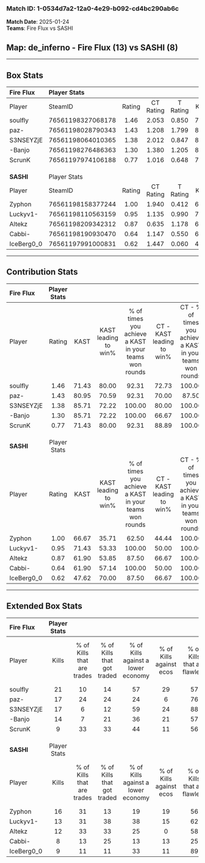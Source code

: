 ### Match ID: 1-0534d7a2-12a0-4e29-b092-cd4bc290ab6c  
**Match Date**: 2025-01-24  
**Teams**: Fire Flux vs SASHI  

## **Map**: de_inferno - Fire Flux (13) vs SASHI (8)  
---  

## Box Stats  

| **Fire Flux** | Player Stats      |        |           |          |       |       |       |         |        |      |     |
| :- | :- | :-: | :-: | :-: | :-: | :-: | :-: | :-: | :-: | :-: | :-: |
| Player        | SteamID           | Rating | CT Rating | T Rating | KAST  |  ADR  | Kills | Assists | Deaths | K/D  | HS% |
| soulfly       | 76561198327068178 |  1.46  |   2.053   |  0.850   | 71.43 | 103.6 |  21   |    8    |   14   | 1.50 | 61  |
| paz-          | 76561198028790343 |  1.43  |   1.208   |  1.799   | 80.95 | 97.8  |  17   |   10    |   11   | 1.55 | 58  |
| S3NSEYZjE     | 76561198064010365 |  1.38  |   2.012   |  0.847   | 85.71 | 74.2  |  17   |    3    |   10   | 1.70 | 29  |
| -Banjo        | 76561198276486363 |  1.30  |   1.380   |  1.205   | 85.71 | 63.6  |  14   |    3    |   7    | 2.00 | 42  |
| ScrunK        | 76561197974106188 |  0.77  |   1.016   |  0.648   | 71.43 | 59.5  |   9   |    7    |   16   | 0.56 | 44  |
|               |                   |        |           |          |       |       |       |         |        |      |     |
|               |                   |        |           |          |       |       |       |         |        |      |     |
|               |                   |        |           |          |       |       |       |         |        |      |     |
| **SASHI**     | Player Stats      |        |           |          |       |       |       |         |        |      |     |
| Player        | SteamID           | Rating | CT Rating | T Rating | KAST  |  ADR  | Kills | Assists | Deaths | K/D  | HS% |
| Zyphon        | 76561198158377244 |  1.00  |   1.940   |  0.412   | 66.67 | 64.3  |  16   |    3    |   17   | 0.94 | 50  |
| Luckyv1-      | 76561198110563159 |  0.95  |   1.135   |  0.990   | 71.43 | 68.8  |  13   |    4    |   16   | 0.81 | 69  |
| Altekz        | 76561198209342312 |  0.87  |   0.635   |  1.178   | 61.90 | 64.8  |  12   |    2    |   14   | 0.86 | 83  |
| Cabbi-        | 76561198190930470 |  0.64  |   1.147   |  0.550   | 61.90 | 54.9  |   8   |    6    |   16   | 0.50 | 62  |
| IceBerg0_0    | 76561197991000831 |  0.62  |   1.447   |  0.060   | 47.62 | 61.1  |   9   |    6    |   15   | 0.60 | 44  |
---  

## Contribution Stats  

| **Fire Flux** | Player Stats |       |                      |                                                        |                           |                                                             |                          |                                                            |
| :- | :-: | :-: | :-: | :-: | :-: | :-: | :-: | :-: |
| Player        |    Rating    | KAST  | KAST leading to win% | % of times you achieve a KAST in your teams won rounds | CT - KAST leading to win% | CT - % of times you achieve a KAST in your teams won rounds | T - KAST leading to win% | T - % of times you achieve a KAST in your teams won rounds |
| soulfly       |     1.46     | 71.43 |        80.00         |                         92.31                          |           72.73           |                           100.00                            |          100.00          |                           80.00                            |
| paz-          |     1.43     | 80.95 |        70.59         |                         92.31                          |           70.00           |                            87.50                            |          71.43           |                           100.00                           |
| S3NSEYZjE     |     1.38     | 85.71 |        72.22         |                         100.00                         |           80.00           |                           100.00                            |          62.50           |                           100.00                           |
| -Banjo        |     1.30     | 85.71 |        72.22         |                         100.00                         |           66.67           |                           100.00                            |          83.33           |                           100.00                           |
| ScrunK        |     0.77     | 71.43 |        80.00         |                         92.31                          |           88.89           |                           100.00                            |          66.67           |                           80.00                            |
|               |              |       |                      |                                                        |                           |                                                             |                          |                                                            |
|               |              |       |                      |                                                        |                           |                                                             |                          |                                                            |
|               |              |       |                      |                                                        |                           |                                                             |                          |                                                            |
| **SASHI**     | Player Stats |       |                      |                                                        |                           |                                                             |                          |                                                            |
| Player        |    Rating    | KAST  | KAST leading to win% | % of times you achieve a KAST in your teams won rounds | CT - KAST leading to win% | CT - % of times you achieve a KAST in your teams won rounds | T - KAST leading to win% | T - % of times you achieve a KAST in your teams won rounds |
| Zyphon        |     1.00     | 66.67 |        35.71         |                         62.50                          |           44.44           |                           100.00                            |          20.00           |                           25.00                            |
| Luckyv1-      |     0.95     | 71.43 |        53.33         |                         100.00                         |           50.00           |                           100.00                            |          57.14           |                           100.00                           |
| Altekz        |     0.87     | 61.90 |        53.85         |                         87.50                          |           66.67           |                           100.00                            |          42.86           |                           75.00                            |
| Cabbi-        |     0.64     | 61.90 |        57.14         |                         100.00                         |           50.00           |                           100.00                            |          66.67           |                           100.00                           |
| IceBerg0_0    |     0.62     | 47.62 |        70.00         |                         87.50                          |           66.67           |                           100.00                            |          75.00           |                           75.00                            |
---  

## Extended Box Stats  

| **Fire Flux** | Player Stats |                            |                            |                                    |                         |                              |                                 |        |                             |                                     |                          |                               |                            |
| :- | :-: | :-: | :-: | :-: | :-: | :-: | :-: | :-: | :-: | :-: | :-: | :-: | :-: |
| Player        |    Kills     | % of Kills that are trades | % of Kills that got traded | % of Kills against a lower economy | % of Kills against ecos | % of Kills that are flawless | % of Kills that are close duels | Deaths | % of Deaths that get traded | % of Deaths against a lower economy | % of Deaths against ecos | % of Deaths that are flawless | % of Deaths that are close |
| soulfly       |      21      |             10             |             14             |                 57                 |           29            |              57              |               10                |   14   |             21              |                 21                  |            0             |              64               |             14             |
| paz-          |      17      |             24             |             24             |                 24                 |            6            |              76              |                6                |   11   |             18              |                 18                  |            0             |              55               |             9              |
| S3NSEYZjE     |      17      |             6              |             12             |                 59                 |           24            |              88              |                0                |   10   |             60              |                 20                  |            10            |              60               |             0              |
| -Banjo        |      14      |             7              |             21             |                 36                 |           21            |              57              |               14                |   7    |              0              |                 14                  |            0             |              86               |             0              |
| ScrunK        |      9       |             33             |             33             |                 44                 |           11            |              56              |                0                |   16   |             19              |                 25                  |            6             |              56               |             6              |
|               |              |                            |                            |                                    |                         |                              |                                 |        |                             |                                     |                          |                               |                            |
|               |              |                            |                            |                                    |                         |                              |                                 |        |                             |                                     |                          |                               |                            |
|               |              |                            |                            |                                    |                         |                              |                                 |        |                             |                                     |                          |                               |                            |
| **SASHI**     | Player Stats |                            |                            |                                    |                         |                              |                                 |        |                             |                                     |                          |                               |                            |
| Player        |    Kills     | % of Kills that are trades | % of Kills that got traded | % of Kills against a lower economy | % of Kills against ecos | % of Kills that are flawless | % of Kills that are close duels | Deaths | % of Deaths that get traded | % of Deaths against a lower economy | % of Deaths against ecos | % of Deaths that are flawless | % of Deaths that are close |
| Zyphon        |      16      |             31             |             13             |                 19                 |           19            |              56              |                6                |   17   |             12              |                 12                  |            6             |              71               |             0              |
| Luckyv1-      |      13      |             31             |             38             |                 38                 |           15            |              62              |                0                |   16   |             25              |                 19                  |            6             |              56               |             6              |
| Altekz        |      12      |             33             |             33             |                 25                 |            0            |              58              |                8                |   14   |             21              |                 14                  |            7             |              57               |             21             |
| Cabbi-        |      8       |             13             |             25             |                 13                 |           13            |              25              |               25                |   16   |             31              |                 13                  |            6             |              81               |             6              |
| IceBerg0_0    |      9       |             11             |             11             |                 33                 |           11            |              89              |                0                |   15   |              7              |                  7                  |            0             |              73               |             0              |
